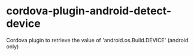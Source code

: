 # cordova-plugin-android-detect-device
Cordova plugin to retrieve the value of 'android.os.Build.DEVICE' (android only)
